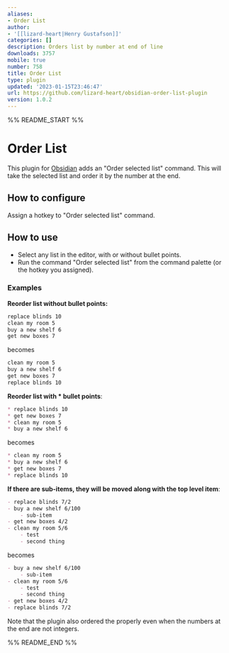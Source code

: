 ```yaml
---
aliases:
- Order List
author:
- '[[lizard-heart|Henry Gustafson]]'
categories: []
description: Orders list by number at end of line
downloads: 3757
mobile: true
number: 758
title: Order List
type: plugin
updated: '2023-01-15T23:46:47'
url: https://github.com/lizard-heart/obsidian-order-list-plugin
version: 1.0.2
---
```


%% README_START %%

# Order List

This plugin for [Obsidian](https://obsidian.md/) adds an "Order selected list" command. This will take the selected list and order it by the number at the end.

## How to configure

Assign a hotkey to "Order selected list" command.

## How to use

- Select any list in the editor, with or without bullet points.
- Run the command "Order selected list" from the command palette (or the hotkey you assigned).

### Examples

**Reorder list without bullet points:**

```markdown
replace blinds 10
clean my room 5
buy a new shelf 6
get new boxes 7
```

becomes 

```markdown
clean my room 5
buy a new shelf 6
get new boxes 7
replace blinds 10
```
**Reorder list with * bullet points**:

```markdown
* replace blinds 10
* get new boxes 7
* clean my room 5
* buy a new shelf 6
```

becomes 

```markdown
* clean my room 5
* buy a new shelf 6
* get new boxes 7
* replace blinds 10
```


**If there are sub-items, they will be moved along with the top level item**:

```markdown
- replace blinds 7/2
- buy a new shelf 6/100
	- sub-item
- get new boxes 4/2
- clean my room 5/6
	- test
	- second thing
```

becomes 

```markdown
- buy a new shelf 6/100
	- sub-item
- clean my room 5/6
	- test
	- second thing
- get new boxes 4/2
- replace blinds 7/2
```

Note that the plugin also ordered the properly even when the numbers at the end are not integers.

%% README_END %%